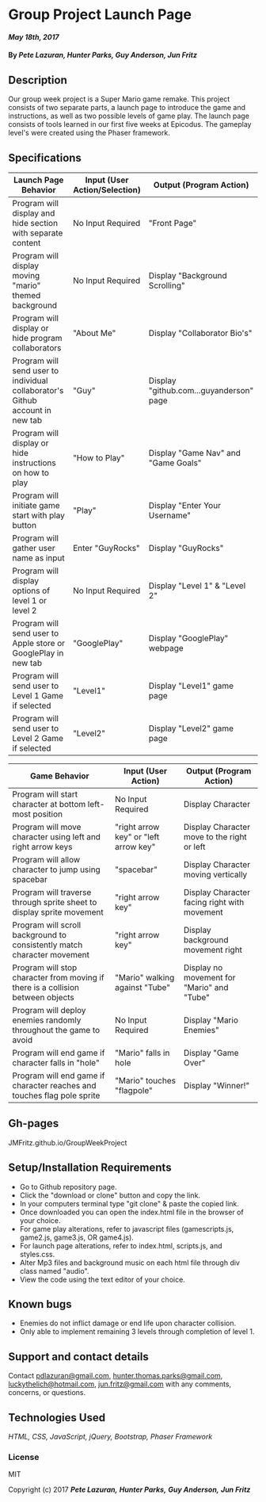 # Group Project Launch Page

####  _May 18th, 2017_

#### By _**Pete Lazuran, Hunter Parks, Guy Anderson, Jun Fritz**_

## Description
Our group week project is a Super Mario game remake.  This project consists of two separate parts, a launch page to introduce the game and instructions, as well as two possible levels of game play.  The launch page consists of tools learned in our first five weeks at Epicodus.  The gameplay level's were created using the Phaser framework.   

## Specifications
|Launch Page Behavior| Input (User Action/Selection)| Output (Program Action)|
|---|---|---|
|Program will display and hide section with separate content|No Input Required|"Front Page"|
|Program will display moving "mario" themed background|No Input Required|Display "Background Scrolling"|
|Program will display or hide program collaborators|"About Me"|Display "Collaborator Bio's"|
|Program will send user to individual collaborator's Github account in new tab|"Guy"|Display "github.com...guyanderson" page|
|Program will display or hide instructions on how to play|"How to Play"|Display "Game Nav" and "Game Goals"|
|Program will initiate game start with play button|"Play"|Display "Enter Your Username"|
|Program will gather user name as input|Enter "GuyRocks"|Display "GuyRocks"|
|Program will display options of level 1 or level 2|No Input Required|Display "Level 1" & "Level 2"|
|Program will send user to Apple store or GooglePlay in new tab|"GooglePlay"|Display "GooglePlay" webpage|
|Program will send user to Level 1 Game if selected|"Level1"|Display "Level1" game page|
|Program will send user to Level 2 Game if selected|"Level2"|Display "Level2" game page|


|Game Behavior| Input (User Action)| Output (Program Action)|
|---|---|---|
|Program will start character at bottom left-most position|No Input Required|Display Character|
|Program will move character using left and right arrow keys|"right arrow key" or "left arrow key"|Display Character move to the right or left|
|Program will allow character to jump using spacebar|"spacebar"|Display Character moving vertically|
|Program will traverse through sprite sheet to display sprite movement|"right arrow key"|Display Character facing right with movement|
|Program will scroll background to consistently match character movement|"right arrow key"|Display background movement right|
|Program will stop character from moving if there is a collision between objects|"Mario" walking against "Tube"|Display no movement for "Mario" and "Tube"|
|Program will deploy enemies randomly throughout the game to avoid|No Input Required|Display "Mario Enemies"|
|Program will end game if character falls in "hole"|"Mario" falls in hole|Display "Game Over"|
|Program will end game if character reaches and touches flag pole sprite|"Mario" touches "flagpole"|Display "Winner!"|



## Gh-pages

JMFritz.github.io/GroupWeekProject

## Setup/Installation Requirements

* Go to Github repository page.
* Click the "download or clone" button and copy the link.
* In your computers terminal type "git clone" & paste the copied link.
* Once downloaded you can open the index.html file in the browser of your choice.
* For game play alterations, refer to javascript files (gamescripts.js, game2.js, game3.js, OR game4.js).
* For launch page alterations, refer to index.html, scripts.js, and styles.css.
* Alter Mp3 files and background music on each html file through div class named "audio".
* View the code using the text editor of your choice.

## Known bugs

* Enemies do not inflict damage or end life upon character collision.
* Only able to implement remaining 3 levels through completion of level 1.


## Support and contact details

Contact pdlazuran@gmail.com, hunter.thomas.parks@gmail.com, luckythelich@hotmail.com, jun.fritz@gmail.com with any comments, concerns, or questions.

## Technologies Used

_HTML, CSS, JavaScript, jQuery, Bootstrap, Phaser Framework_

### License

MIT

Copyright (c) 2017 **_Pete Lazuran,_** **_Hunter Parks,_** **_Guy Anderson,_** **_Jun Fritz_**
